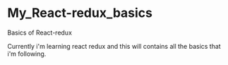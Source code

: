 # My_React-redux_basics
Basics of React-redux

Currently i'm learning react redux and this will contains all the basics that i'm following. 
